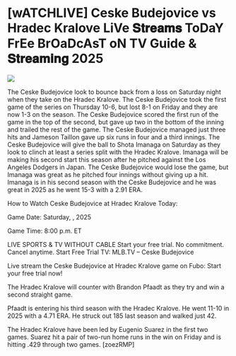 # [wATCHLIVE] Ceske Budejovice vs Hradec Kralove LiVe 𝐒𝐭𝐫𝐞𝐚𝐦𝐬 ToDaY FrEe BrOaDcAsT oN TV Guide & 𝐒𝐭𝐫𝐞𝐚𝐦𝐢𝐧𝐠  2025  
  
  
[![](https://i.imgur.com/qSNzIqt.png)](https://movie.rssnews.media/IePelDNh.php)  
  
The Ceske Budejovice look to bounce back from a loss on Saturday night when they take on the Hradec Kralove. The Ceske Budejovice took the first game of the series on Thursday 10-6, but lost 8-1 on Friday and they are now 1-3 on the season. The Ceske Budejovice scored the first run of the game in the top of the second, but gave up two in the bottom of the inning and trailed the rest of the game. The Ceske Budejovice managed just three hits and Jameson Taillon gave up six runs in four and a third innings. The Ceske Budejovice will give the ball to Shota Imanaga on Saturday as they look to clinch at least a series split with the Hradec Kralove. Imanaga will be making his second start this season after he pitched against the Los Angeles Dodgers in Japan. The Ceske Budejovice would lose the game, but Imanaga was great as he pitched four innings without giving up a hit. Imanaga is in his second season with the Ceske Budejovice and he was great in 2025 as he went 15-3 with a 2.91 ERA.

How to Watch Ceske Budejovice at Hradec Kralove Today:

Game Date: Saturday, , 2025

Game Time: 8:00 p.m. ET

LIVE SPORTS & TV WITHOUT CABLE
Start your free trial. No commitment. Cancel anytime.
Start Free Trial
TV: MLB.TV – Ceske Budejovice

Live stream the Ceske Budejovice at Hradec Kralove game on Fubo: Start your free trial now!

The Hradec Kralove will counter with Brandon Pfaadt as they try and win a second straight game.

Pfaadt is entering his third season with the Hradec Kralove. He went 11-10 in 2025 with a 4.71 ERA. He struck out 185 last season and walked just 42.

The Hradec Kralove have been led by Eugenio Suarez in the first two games. Suarez hit a pair of two-run home runs in the win on Friday and is hitting .429 through two games. [zoezRMP]